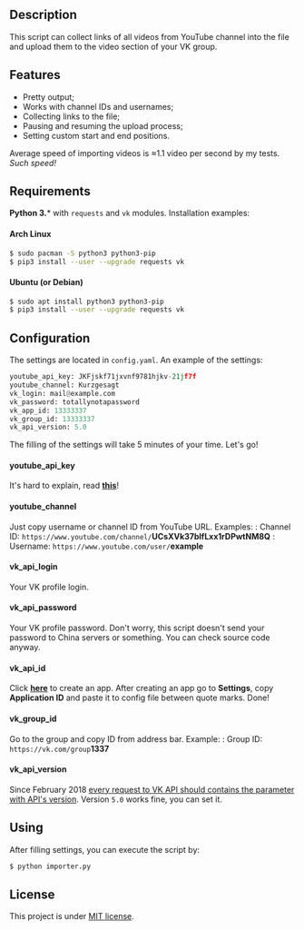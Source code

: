 ## Description

This script can collect links of all videos from YouTube channel into the file and upload them to the video section of your VK group.



## Features

* Pretty output;
* Works with channel IDs and usernames;
* Collecting links to the file;
* Pausing and resuming the upload process;
* Setting custom start and end positions.

Average speed of importing videos is ≈1.1 video per second by my tests. *Such speed!*

## Requirements

**Python 3.*** with `requests` and `vk` modules. Installation examples:

#### Arch Linux
```bash
$ sudo pacman -S python3 python3-pip
$ pip3 install --user --upgrade requests vk
```

#### Ubuntu (or Debian)
```bash
$ sudo apt install python3 python3-pip
$ pip3 install --user --upgrade requests vk
```

## Configuration

The settings are located in `config.yaml`. An example of the settings:

```python
youtube_api_key: JKFjskf71jxvnf9781hjkv-21jf7f
youtube_channel: Kurzgesagt
vk_login: mail@example.com
vk_password: totallynotapassword
vk_app_id: 13333337
vk_group_id: 13333337
vk_api_version: 5.0
```

The filling of the settings will take 5 minutes of your time. Let's go!

#### youtube_api_key

It's hard to explain, read **[this](http://help.dimsemenov.com/kb/wordpress-royalslider-tutorials/wp-how-to-get-youtube-api-key)**!

#### youtube_channel

Just copy username or channel ID from YouTube URL. Examples:
: Channel ID: `https://www.youtube.com/channel/`**UCsXVk37blfLxx1rDPwtNM8Q**
: Username: `https://www.youtube.com/user/`**example**

#### vk_api_login

Your VK profile login. 

#### vk_api_password

Your VK profile password. Don't worry, this script doesn't send your password to China servers or something. You can check source code anyway.

#### vk_api_id

Click **[here](https://vk.com/editapp?act=create)** to create an app. After creating an app go to **Settings**, copy **Application ID** and paste it to config file between quote marks. Done!

#### vk_group_id

Go to the group and copy ID from address bar. Example:
: Group ID: `https://vk.com/group`**1337**

#### vk_api_version

Since February 2018 [every request to VK API should contains the parameter with API's version](https://vk.com/dev/version_update). Version `5.0` works fine, you can set it.

## Using

After filling settings, you can execute the script by:
```bash
$ python importer.py
```


## License

This project is under [MIT license](https://en.wikipedia.org/wiki/MIT_License).
